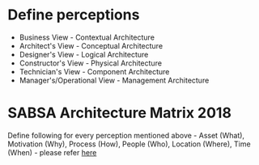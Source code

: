 
# Define perceptions

- Business View - Contextual Architecture
- Architect's View - Conceptual Architecture
- Designer's View - Logical Architecture
- Constructor's View - Physical Architecture
- Technician's View - Component Architecture
- Manager's/Operational View - Management Architecture


# SABSA Architecture Matrix 2018
Define following for every perception mentioned above - Asset (What), Motivation (Why), Process (How), People (Who), Location (Where), Time (When) - please refer [here](https://sabsacourses.com/wp-content/uploads/2021/02/TSI-R101-SABSA-Matrices-2018-Release-Notes.pdf)
